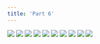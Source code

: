 ```yaml
---
title: 'Part 6'
---
```


![](shell48.jpg)
![](shell49.jpg)
![](shell50.jpg)
![](shell51.jpg)
![](shell52.jpg)
![](shell53.jpg)
![](shell54.jpg)
![](shell55.jpg)
![](shell56.jpg)
![](shell57.jpg)